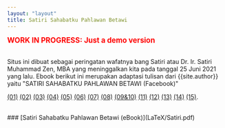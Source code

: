 ```yaml
---
layout: "layout"
title: Satiri Sahabatku Pahlawan Betawi
---
```


<span style="color:red; font-weight:bold; font-size:larger;">WORK IN PROGRESS: Just a demo version</span>

<br>
Situs ini dibuat sebagai peringatan wafatnya bang Satiri atau
Dr. Ir. Satiri Muhammad Zen, MBA yang meninggalkan kita pada tanggal 25 Juni 2021 yang lalu.
Ebook berikut ini merupakan adaptasi tulisan dari {{site.author}} 
yaitu "SATIRI SAHABATKU PAHLAWAN BETAWI (Facebook)" 

  [(01)](https://www.facebook.com/reno.alamsyah.94/posts/10226505323805448)
  [(02)](https://www.facebook.com/reno.alamsyah.94/posts/10226511661043875)
  [(03)](https://www.facebook.com/reno.alamsyah.94/posts/10226517785116973)
  [(04)](https://www.facebook.com/reno.alamsyah.94/posts/10226523934350700)
  [(05)](https://www.facebook.com/reno.alamsyah.94/posts/10226530419032813)
  [(06)](https://www.facebook.com/reno.alamsyah.94/posts/10226536376181738)
  [(07)](https://www.facebook.com/reno.alamsyah.94/posts/10226542444573444)
  [(08)](https://www.facebook.com/reno.alamsyah.94/posts/10226548650768595)
  [(09&10)](https://www.facebook.com/reno.alamsyah.94/posts/10226555102769891)
  [(11)](https://www.facebook.com/reno.alamsyah.94/posts/10226567777246745)
  [(12)](https://www.facebook.com/reno.alamsyah.94/posts/10226581568111508)
  [(13)](https://www.facebook.com/reno.alamsyah.94/posts/10226594469034023)
  [(14)](https://www.facebook.com/reno.alamsyah.94/posts/10226600785191923)
  [(15)](https://www.facebook.com/reno.alamsyah.94/posts/10226615176551698).

<br>
### [Satiri Sahabatku Pahlawan Betawi (eBook)](LaTeX/Satiri.pdf)
<br>
<br>


